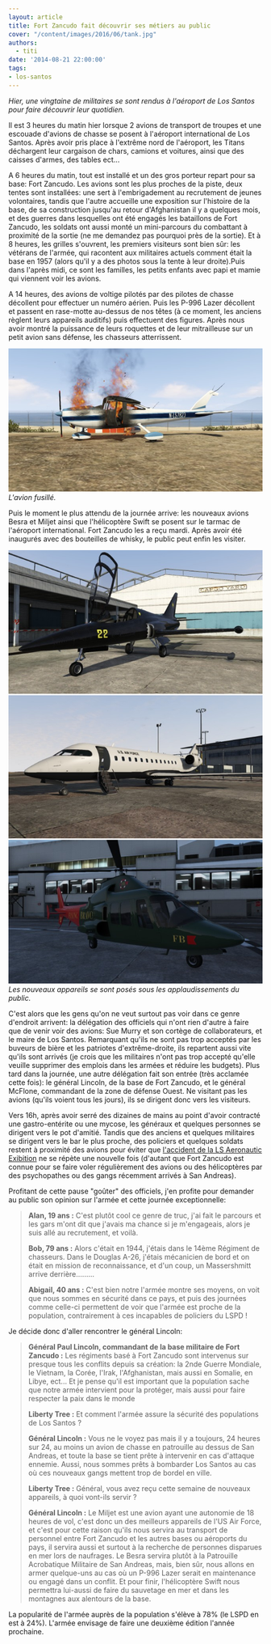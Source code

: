 ```yaml
---
layout: article
title: Fort Zancudo fait découvrir ses métiers au public
cover: "/content/images/2016/06/tank.jpg"
authors:
  - titi
date: '2014-08-21 22:00:00'
tags:
- los-santos
---
```


_Hier, une vingtaine de militaires se sont rendus à l'aéroport de Los Santos pour faire découvrir leur quotidien._

Il est 3 heures du matin hier lorsque 2 avions de transport de troupes et une escouade d'avions de chasse se posent à l'aéroport international de Los Santos. Après avoir pris place à l'extrême nord de l'aéroport, les Titans déchargent leur cargaison de chars, camions et voitures, ainsi que des caisses d'armes, des tables ect...

A 6 heures du matin, tout est installé et un des gros porteur repart pour sa base: Fort Zancudo. Les avions sont les plus proches de la piste, deux tentes sont installées: une sert à l'embrigadement au recrutement de jeunes volontaires, tandis que l'autre accueille une exposition sur l'histoire de la base, de sa construction jusqu'au retour d'Afghanistan il y a quelques mois, et des guerres dans lesquelles ont été engagés les bataillons de Fort Zancudo, les soldats ont aussi monté un mini-parcours du combattant à proximité de la sortie (ne me demandez pas pourquoi près de la sortie). Et à 8 heures, les grilles s'ouvrent, les premiers visiteurs sont bien sûr: les vétérans de l'armée, qui racontent aux militaires actuels comment était la base en 1957 (alors qu'il y a des photos sous la tente à leur droite).Puis dans l'après midi, ce sont les familles, les petits enfants avec papi et mamie qui viennent voir les avions.

A 14 heures, des avions de voltige pilotés par des pilotes de chasse décollent pour effectuer un numéro aérien. Puis les P-996 Lazer décollent et passent en rase-motte au-dessus de nos têtes (à ce moment, les anciens règlent leurs appareils auditifs) puis effectuent des figures. Après nous avoir montré la puissance de leurs roquettes et de leur mitrailleuse sur un petit avion sans défense, les chasseurs atterrissent.

![L'avion fusillé.](/content/images/2016/06/victime.jpg)
_L'avion fusillé._

Puis le moment le plus attendu de la journée arrive: les nouveaux avions Besra et Miljet ainsi que l'hélicoptère Swift se posent sur le tarmac de l'aéroport international. Fort Zancudo les a reçu mardi. Après avoir été inaugurés avec des bouteilles de whisky, le public peut enfin les visiter.

![](/content/images/2016/06/bresta.jpg)
![](/content/images/2016/06/miljet.jpg)
![Les nouveaux appareils se sont posés sous les applaudissements du public.](/content/images/2016/06/swift.jpg)
_Les nouveaux appareils se sont posés sous les applaudissements du public._

C'est alors que les gens qu'on ne veut surtout pas voir dans ce genre d'endroit arrivent: la délégation des officiels qui n'ont rien d'autre à faire que de venir voir des avions: Sue Murry et son cortège de collaborateurs, et le maire de Los Santos. Remarquant qu'ils ne sont pas trop acceptés par les buveurs de bière et les patriotes d'extrême-droite, ils repartent aussi vite qu'ils sont arrivés (je crois que les militaires n'ont pas trop accepté qu'elle veuille supprimer des emplois dans les armées et réduire les budgets). Plus tard dans la journée, une autre délégation fait son entrée (très acclamée cette fois): le général Lincoln, de la base de Fort Zancudo, et le général McFlone, commandant de la zone de défense Ouest. Ne visitant pas les avions (qu'ils voient tous les jours), ils se dirigent donc vers les visiteurs.

Vers 16h, après avoir serré des dizaines de mains au point d'avoir contracté une gastro-entérite ou une mycose, les généraux et quelques personnes se dirigent vers le pot d'amitié. Tandis que des anciens et quelques militaires se dirigent vers le bar le plus proche, des policiers et quelques soldats restent à proximité des avions pour éviter que [l'accident de la LS Aeronautic Exibition](/2014/04/10/la-ls-aeronautic-exhibition-perturbee-par-un-enfant-de-dix-ans/) ne se répète une nouvelle fois (d'autant que Fort Zancudo est connue pour se faire voler régulièrement des avions ou des hélicoptères par des psychopathes ou des gangs récemment arrivés à San Andreas).

Profitant de cette pause "goûter" des officiels, j'en profite pour demander au public son opinion sur l'armée et cette journée exceptionnelle:

> **Alan, 19 ans :** C'est plutôt cool ce genre de truc, j'ai fait le parcours et les gars m'ont dit que j'avais ma chance si je m'engageais, alors je suis allé au recrutement, et voilà.
> 
> **Bob, 79 ans :** Alors c'était en 1944, j'étais dans le 14ème Régiment de chasseurs. Dans le Douglas A-26, j'étais mécanicien de bord et on était en mission de reconnaissance, et d'un coup, un Massershmitt arrive derrière.........
> 
> **Abigail, 40 ans :** C'est bien notre l'armée montre ses moyens, on voit que nous sommes en sécurité dans ce pays, et puis des journées comme celle-ci permettent de voir que l'armée est proche de la population, contrairement à ces incapables de policiers du LSPD !

Je décide donc d'aller rencontrer le général Lincoln:

> **Général Paul Lincoln, commandant de la base militaire de Fort Zancudo :** Les régiments basé à Fort Zancudo sont intervenus sur presque tous les conflits depuis sa création: la 2nde Guerre Mondiale, le Vietnam, la Corée, l'Irak, l'Afghanistan, mais aussi en Somalie, en Libye, ect... Et je pense qu'il est important que la population sache que notre armée intervient pour la protéger, mais aussi pour faire respecter la paix dans le monde
> 
> **Liberty Tree :** Et comment l'armée assure la sécurité des populations de Los Santos ?
> 
> **Général Lincoln :** Vous ne le voyez pas mais il y a toujours, 24 heures sur 24, au moins un avion de chasse en patrouille au dessus de San Andreas, et toute la base se tient prête à intervenir en cas d'attaque ennemie. Aussi, nous sommes prêts à bombarder Los Santos au cas où ces nouveaux gangs mettent trop de bordel en ville.
> 
> **Liberty Tree :** Général, vous avez reçu cette semaine de nouveaux appareils, à quoi vont-ils servir ?
> 
> **Général Lincoln :** Le Miljet est une avion ayant une autonomie de 18 heures de vol, c'est donc un des meilleurs appareils de l'US Air Force, et c'est pour cette raison qu'ils nous servira au transport de personnel entre Fort Zancudo et les autres bases ou aéroports du pays, il servira aussi et surtout à la recherche de personnes disparues en mer lors de naufrages. Le Besra servira plutôt à la Patrouille Acrobatique Militaire de San Andreas, mais, bien sûr, nous allons en armer quelque-uns au cas où un P-996 Lazer serait en maintenance ou engagé dans un conflit. Et pour finir, l'hélicoptère Swift nous permettra lui-aussi de faire du sauvetage en mer et dans les montagnes aux alentours de la base.

La popularité de l'armée auprès de la population s'élève à 78% (le LSPD en est à 24%). L'armée envisage de faire une deuxième édition l'année prochaine.